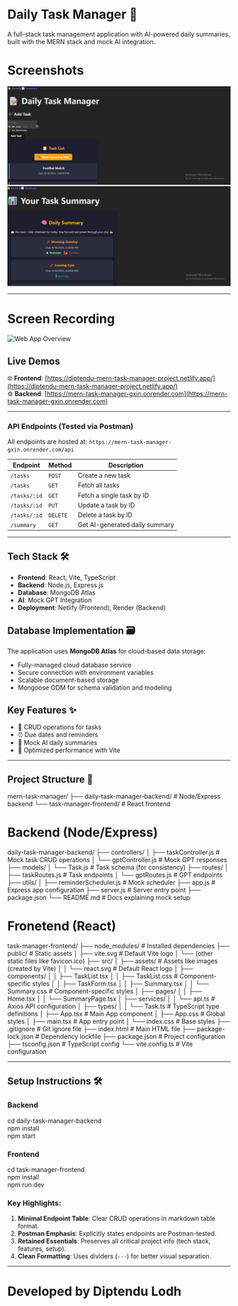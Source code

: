 # Daily Task Manager 🚀

A full-stack task management application with AI-powered daily summaries, built with the MERN stack and mock AI integration.

# Screenshots
![Home Page](./screenshots/Home.png) 
![Summary Page](./screenshots/Summary.png) 

---

# Screen Recording
![Web App Overview](./screenshots/screen_record.gif)

## Live Demos  
🌐 **Frontend**: [https://diptendu-mern-task-manager-project.netlify.app/](https://diptendu-mern-task-manager-project.netlify.app/)  
⚙️ **Backend**: [https://mern-task-manager-gxin.onrender.com](https://mern-task-manager-gxin.onrender.com)  

---

### API Endpoints (Tested via Postman)  
All endpoints are hosted at: `https://mern-task-manager-gxin.onrender.com/api`  

| Endpoint       | Method | Description                     |  
|----------------|--------|---------------------------------|  
| `/tasks`       | `POST`   | Create a new task               |  
| `/tasks`       | `GET`    | Fetch all tasks                 |  
| `/tasks/:id`   | `GET`    | Fetch a single task by ID       |  
| `/tasks/:id`   | `PUT`    | Update a task by ID             |  
| `/tasks/:id`   | `DELETE` | Delete a task by ID             |  
| `/summary`     | `GET`    | Get AI-generated daily summary  |  

---

## Tech Stack 🛠️  
- **Frontend**: React, Vite, TypeScript  
- **Backend**: Node.js, Express.js 
- **Database**: MongoDB Atlas 
- **AI**: Mock GPT Integration  
- **Deployment**: Netlify (Frontend), Render (Backend)  

## Database Implementation 🗃️
The application uses **MongoDB Atlas** for cloud-based data storage:
- Fully-managed cloud database service
- Secure connection with environment variables
- Scalable document-based storage
- Mongoose ODM for schema validation and modeling

## Key Features ✨  
- 📝 CRUD operations for tasks  
- ⏰ Due dates and reminders  
- 🤖 Mock AI daily summaries  
- 🚀 Optimized performance with Vite  

---

## Project Structure 📂  

mern-task-manager/
├── daily-task-manager-backend/ # Node/Express backend
└── task-manager-frontend/ # React frontend

# Backend (Node/Express)
daily-task-manager-backend/
├── controllers/
│   ├── taskController.js    # Mock task CRUD operations
│   └── gptController.js     # Mock GPT responses
├── models/
│   └── Task.js              # Task schema (for consistency)
├── routes/
│   ├── taskRoutes.js        # Task endpoints
│   └── gptRoutes.js         # GPT endpoints
├── utils/
│   ├── reminderScheduler.js # Mock scheduler
├── app.js                   # Express app configuration
├── server.js                # Server entry point
├── package.json
└── README.md                # Docs explaining mock setup

# Fronetend (React)

task-manager-frontend/
├── node_modules/          # Installed dependencies
├── public/                # Static assets
│   ├── vite.svg           # Default Vite logo
│   └── (other static files like favicon.ico)
├── src/
│   ├── assets/            # Assets like images (created by Vite)
│   │   └── react.svg      # Default React logo
│   ├── components/
│   │   ├── TaskList.tsx
│   │   ├── TaskList.css   # Component-specific styles
│   │   ├── TaskForm.tsx
│   │   ├── Summary.tsx
│   │   └── Summary.css    # Component-specific styles
│   ├── pages/
│   │   ├── Home.tsx
│   │   └── SummaryPage.tsx
│   ├── services/
│   │   └── api.ts         # Axios API configuration
│   ├── types/
│   │   └── Task.ts        # TypeScript type definitions
│   ├── App.tsx            # Main App component
│   ├── App.css            # Global styles
│   ├── main.tsx           # App entry point
│   └── index.css          # Base styles
├── .gitignore             # Git ignore file
├── index.html             # Main HTML file
├── package-lock.json      # Dependency lockfile
├── package.json           # Project configuration
├── tsconfig.json          # TypeScript config
└── vite.config.ts         # Vite configuration

---

## Setup Instructions 🛠️  

### Backend  
cd daily-task-manager-backend  
npm install  
npm start  

### Frontend 
cd task-manager-frontend  
npm install  
npm run dev  

### Key Highlights:  
1. **Minimal Endpoint Table**: Clear CRUD operations in markdown table format.  
2. **Postman Emphasis**: Explicitly states endpoints are Postman-tested.  
3. **Retained Essentials**: Preserves all critical project info (tech stack, features, setup).  
4. **Clean Formatting**: Uses dividers (`---`) for better visual separation.  
------------------------------------------------------------------------------------------------------

# Developed by Diptendu Lodh